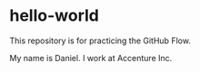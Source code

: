 # hello-world
This repository is for practicing the GitHub Flow.

My name is Daniel. I work at Accenture Inc.
